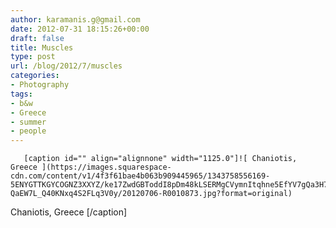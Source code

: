 ```yaml
---
author: karamanis.g@gmail.com
date: 2012-07-31 18:15:26+00:00
draft: false
title: Muscles
type: post
url: /blog/2012/7/muscles
categories:
- Photography
tags:
- b&w
- Greece
- summer
- people
---
```



  
       [caption id="" align="alignnone" width="1125.0"]![ Chaniotis, Greece ](https://images.squarespace-cdn.com/content/v1/4f3f61bae4b063b909445965/1343758556169-5ENYGTTKGYCOGNZ3XXYZ/ke17ZwdGBToddI8pDm48kLSERMgCVymnItqhne5EfYV7gQa3H78H3Y0txjaiv_0fDoOvxcdMmMKkDsyUqMSsMWxHk725yiiHCCLfrh8O1z5QHyNOqBUUEtDDsRWrJLTmMCg6RGY8TrcVSOIk4QoDPnvjthEs8TAhVmYN7i_-QaEW7L_Q40KNxq4S2FLq3V0y/20120706-R0010873.jpg?format=original)
 Chaniotis, Greece [/caption]
